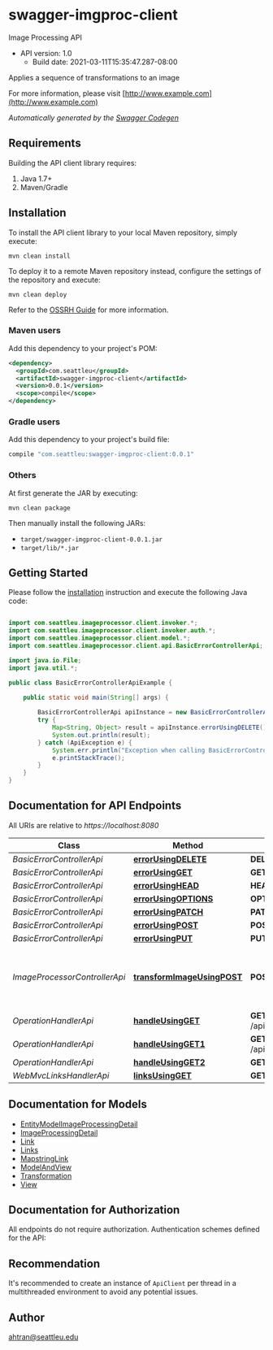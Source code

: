 # swagger-imgproc-client

Image Processing API
- API version: 1.0
  - Build date: 2021-03-11T15:35:47.287-08:00

Applies a sequence of transformations to an image

  For more information, please visit [http://www.example.com](http://www.example.com)

*Automatically generated by the [Swagger Codegen](https://github.com/swagger-api/swagger-codegen)*


## Requirements

Building the API client library requires:
1. Java 1.7+
2. Maven/Gradle

## Installation

To install the API client library to your local Maven repository, simply execute:

```shell
mvn clean install
```

To deploy it to a remote Maven repository instead, configure the settings of the repository and execute:

```shell
mvn clean deploy
```

Refer to the [OSSRH Guide](http://central.sonatype.org/pages/ossrh-guide.html) for more information.

### Maven users

Add this dependency to your project's POM:

```xml
<dependency>
  <groupId>com.seattleu</groupId>
  <artifactId>swagger-imgproc-client</artifactId>
  <version>0.0.1</version>
  <scope>compile</scope>
</dependency>
```

### Gradle users

Add this dependency to your project's build file:

```groovy
compile "com.seattleu:swagger-imgproc-client:0.0.1"
```

### Others

At first generate the JAR by executing:

```shell
mvn clean package
```

Then manually install the following JARs:

* `target/swagger-imgproc-client-0.0.1.jar`
* `target/lib/*.jar`

## Getting Started

Please follow the [installation](#installation) instruction and execute the following Java code:

```java

import com.seattleu.imageprocessor.client.invoker.*;
import com.seattleu.imageprocessor.client.invoker.auth.*;
import com.seattleu.imageprocessor.client.model.*;
import com.seattleu.imageprocessor.client.api.BasicErrorControllerApi;

import java.io.File;
import java.util.*;

public class BasicErrorControllerApiExample {

    public static void main(String[] args) {
        
        BasicErrorControllerApi apiInstance = new BasicErrorControllerApi();
        try {
            Map<String, Object> result = apiInstance.errorUsingDELETE();
            System.out.println(result);
        } catch (ApiException e) {
            System.err.println("Exception when calling BasicErrorControllerApi#errorUsingDELETE");
            e.printStackTrace();
        }
    }
}

```

## Documentation for API Endpoints

All URIs are relative to *https://localhost:8080*

Class | Method | HTTP request | Description
------------ | ------------- | ------------- | -------------
*BasicErrorControllerApi* | [**errorUsingDELETE**](docs/BasicErrorControllerApi.md#errorUsingDELETE) | **DELETE** /api/error | error
*BasicErrorControllerApi* | [**errorUsingGET**](docs/BasicErrorControllerApi.md#errorUsingGET) | **GET** /api/error | error
*BasicErrorControllerApi* | [**errorUsingHEAD**](docs/BasicErrorControllerApi.md#errorUsingHEAD) | **HEAD** /api/error | error
*BasicErrorControllerApi* | [**errorUsingOPTIONS**](docs/BasicErrorControllerApi.md#errorUsingOPTIONS) | **OPTIONS** /api/error | error
*BasicErrorControllerApi* | [**errorUsingPATCH**](docs/BasicErrorControllerApi.md#errorUsingPATCH) | **PATCH** /api/error | error
*BasicErrorControllerApi* | [**errorUsingPOST**](docs/BasicErrorControllerApi.md#errorUsingPOST) | **POST** /api/error | error
*BasicErrorControllerApi* | [**errorUsingPUT**](docs/BasicErrorControllerApi.md#errorUsingPUT) | **PUT** /api/error | error
*ImageProcessorControllerApi* | [**transformImageUsingPOST**](docs/ImageProcessorControllerApi.md#transformImageUsingPOST) | **POST** /api/transformer | Performs a sequence of transformations as specified in the request body
*OperationHandlerApi* | [**handleUsingGET**](docs/OperationHandlerApi.md#handleUsingGET) | **GET** /api/actuator/health | handle
*OperationHandlerApi* | [**handleUsingGET1**](docs/OperationHandlerApi.md#handleUsingGET1) | **GET** /api/actuator/health/** | handle
*OperationHandlerApi* | [**handleUsingGET2**](docs/OperationHandlerApi.md#handleUsingGET2) | **GET** /api/actuator/info | handle
*WebMvcLinksHandlerApi* | [**linksUsingGET**](docs/WebMvcLinksHandlerApi.md#linksUsingGET) | **GET** /api/actuator | links


## Documentation for Models

 - [EntityModelImageProcessingDetail](docs/EntityModelImageProcessingDetail.md)
 - [ImageProcessingDetail](docs/ImageProcessingDetail.md)
 - [Link](docs/Link.md)
 - [Links](docs/Links.md)
 - [MapstringLink](docs/MapstringLink.md)
 - [ModelAndView](docs/ModelAndView.md)
 - [Transformation](docs/Transformation.md)
 - [View](docs/View.md)


## Documentation for Authorization

All endpoints do not require authorization.
Authentication schemes defined for the API:

## Recommendation

It's recommended to create an instance of `ApiClient` per thread in a multithreaded environment to avoid any potential issues.

## Author

ahtran@seattleu.edu

